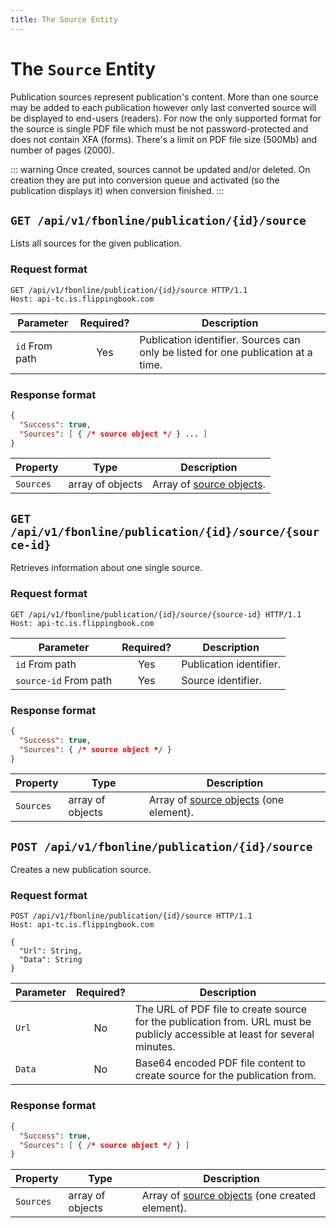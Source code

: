 ```yaml
---
title: The Source Entity
---
```

# The `Source` Entity
Publication sources represent publication's content. More than one source may be added to each publication however only last converted source will be displayed to end-users (readers). For now the only supported format for the source is single PDF file which must be not password-protected and does not contain XFA (forms). There's a limit on PDF file size (500Mb) and number of pages (2000).

::: warning
Once created, sources cannot be updated and/or deleted. On creation they are put into conversion queue and activated (so the publication displays it) when conversion finished.
:::

## `GET /api/v1/fbonline/publication/{id}/source`
Lists all sources for the given publication.
### Request format
```http request
GET /api/v1/fbonline/publication/{id}/source HTTP/1.1
Host: api-tc.is.flippingbook.com
```
|Parameter|Required?|Description|
|-|:-:|-|
|`id` <Badge>From path</Badge>|Yes|Publication identifier. Sources can only be listed for one publication at a time.|
### Response format
```json
{
  "Success": true,
  "Sources": [ { /* source object */ } ... ]
}
```
|Property|Type|Description|
|-|-|-|
|`Sources`|array of objects|Array of [source objects](/fbonline/source).|
 
## `GET /api/v1/fbonline/publication/{id}/source/{source-id}`
Retrieves information about one single source. 
### Request format
```http request
GET /api/v1/fbonline/publication/{id}/source/{source-id} HTTP/1.1
Host: api-tc.is.flippingbook.com
```
|Parameter|Required?|Description|
|-|:-:|-|
|`id` <Badge>From path</Badge>|Yes|Publication identifier.|
|`source-id` <Badge>From path</Badge>|Yes|Source identifier.|
### Response format
```json
{
  "Success": true,
  "Sources": { /* source object */ }
}
```
|Property|Type|Description|
|-|-|-|
|`Sources`|array of objects|Array of [source objects](/fbonline/source) (one element).|

## `POST /api/v1/fbonline/publication/{id}/source`
Creates a new publication source. 
### Request format
```http request
POST /api/v1/fbonline/publication/{id}/source HTTP/1.1
Host: api-tc.is.flippingbook.com

{
  "Url": String,
  "Data": String
}
```
|Parameter|Required?|Description|
|-|:-:|-|
|`Url`|No|The URL of PDF file to create source for the publication from. URL must be publicly accessible at least for several minutes.|
|`Data`|No|Base64 encoded PDF file content to create source for the publication from.|
### Response format
```json
{
  "Success": true,
  "Sources": [ { /* source object */ } ]
}
```
|Property|Type|Description|
|-|-|-|
|`Sources`|array of objects|Array of [source objects](/fbonline/source) (one created element).|
